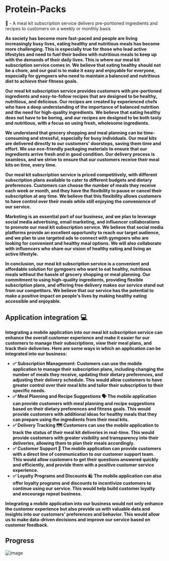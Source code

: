 # Protein-Packs
🍴 - A meal kit subscription service delivers pre-portioned ingredients and recipes to customers on a weekly or monthly basis

**As society has become more fast-paced and people are living increasingly busy lives, eating healthy and nutritious meals has become more challenging. This is especially true for those who lead active lifestyles and need to fuel their bodies with nutritious meals to keep up with the demands of their daily lives. This is where our meal kit subscription service comes in. We believe that eating healthy should not be a chore, and our goal is to make it easy and enjoyable for everyone, especially for gymgoers who need to maintain a balanced and nutritious diet to achieve their fitness goals.**

**Our meal kit subscription service provides customers with pre-portioned ingredients and easy-to-follow recipes that are designed to be healthy, nutritious, and delicious. Our recipes are created by experienced chefs who have a deep understanding of the importance of balanced nutrition and the need for high-quality ingredients. We believe that eating healthy does not have to be boring, and our recipes are designed to be both tasty and nutritious, with a focus on using fresh, wholesome ingredients.**

**We understand that grocery shopping and meal planning can be time-consuming and stressful, especially for busy individuals. Our meal kits are delivered directly to our customers' doorsteps, saving them time and effort. We use eco-friendly packaging materials to ensure that our ingredients arrive fresh and in good condition. Our delivery process is seamless, and we strive to ensure that our customers receive their meal kits on time, every time.**

**Our meal kit subscription service is priced competitively, with different subscription plans available to cater to different budgets and dietary preferences. Customers can choose the number of meals they receive each week or month, and they have the flexibility to pause or cancel their subscription at any time. We believe that this flexibility allows customers to have control over their meals while still enjoying the convenience of our service.**

**Marketing is an essential part of our business, and we plan to leverage social media advertising, email marketing, and influencer collaborations to promote our meal kit subscription service. We believe that social media platforms provide an excellent opportunity to reach our target audience, and we plan to use targeted ads to connect with gymgoers who are looking for convenient and healthy meal options. We will also collaborate with influencers who share our vision of healthy eating and living an active lifestyle.**

**In conclusion, our meal kit subscription service is a convenient and affordable solution for gymgoers who want to eat healthy, nutritious meals without the hassle of grocery shopping or meal planning. Our commitment to using high-quality ingredients, providing flexible subscription plans, and offering free delivery makes our service stand out from our competitors. We believe that our service has the potential to make a positive impact on people's lives by making healthy eating accessible and enjoyable.**

## Application integration 💻

**Integrating a mobile application into our meal kit subscription service can enhance the overall customer experience and make it easier for our customers to manage their subscriptions, view their meal plans, and track their deliveries. Here are some ways in which an application can be integrated into our business:**

- **✅ Subscription Management: Customers can use the mobile application to manage their subscription plans, including changing the number of meals they receive, updating their dietary preferences, and adjusting their delivery schedule. This would allow customers to have greater control over their meal kits and tailor their subscription to their specific needs.**
- **✅ Meal Planning and Recipe Suggestions 🗣 The mobile application can provide customers with meal planning and recipe suggestions based on their dietary preferences and fitness goals. This would provide customers with additional ideas for healthy meals that they can prepare using the ingredients from their meal kits.**
- **✅ Delivery Tracking 🗺 Customers can use the mobile application to track the status of their meal kit deliveries in real-time. This would provide customers with greater visibility and transparency into their deliveries, allowing them to plan their meals accordingly.**
- **✅ Customer Support 🎤 The mobile application can provide customers with a direct line of communication to our customer support team. This would allow customers to get their questions answered quickly and efficiently, and provide them with a positive customer service experience.**
- **✅ Loyalty Programs and Discounts** 🛍️ **The mobile application can also offer loyalty programs and discounts to incentivize customers to continue using our service. This would help build customer loyalty and encourage repeat business.**

**Integrating a mobile application into our business would not only enhance the customer experience but also provide us with valuable data and insights into our customers' preferences and behavior. This would allow us to make data-driven decisions and improve our service based on customer feedback.**

## Progress

![image](https://github.com/Aby-ss/Protein-Packs/assets/103417697/f708b8ed-cf53-4529-82e5-f4fc494f7598)
